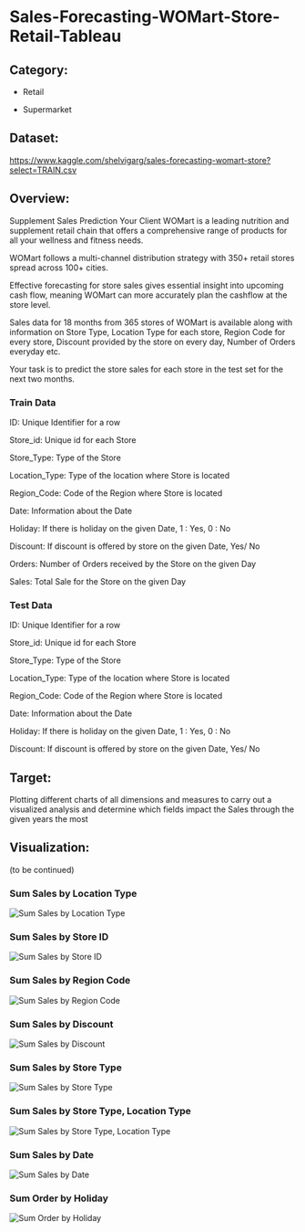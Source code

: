 # Sales-Forecasting-WOMart-Store-Retail-Tableau

## Category:

- Retail

- Supermarket

## Dataset:

https://www.kaggle.com/shelvigarg/sales-forecasting-womart-store?select=TRAIN.csv

## Overview:

Supplement Sales Prediction
Your Client WOMart is a leading nutrition and supplement retail chain that offers a comprehensive range of products for all your wellness and fitness needs.

WOMart follows a multi-channel distribution strategy with 350+ retail stores spread across 100+ cities.

Effective forecasting for store sales gives essential insight into upcoming cash flow, meaning WOMart can more accurately plan the cashflow at the store level.

Sales data for 18 months from 365 stores of WOMart is available along with information on Store Type, Location Type for each store, Region Code for every store, Discount provided by the store on every day, Number of Orders everyday etc.

Your task is to predict the store sales for each store in the test set for the next two months.

### Train Data

ID: Unique Identifier for a row

Store_id: Unique id for each Store

Store_Type: Type of the Store

Location_Type: Type of the location where Store is located

Region_Code: Code of the Region where Store is located

Date: Information about the Date

Holiday: If there is holiday on the given Date, 1 : Yes, 0 : No

Discount: If discount is offered by store on the given Date, Yes/ No

Orders: Number of Orders received by the Store on the given Day

Sales: Total Sale for the Store on the given Day

### Test Data

ID: Unique Identifier for a row

Store_id: Unique id for each Store

Store_Type: Type of the Store

Location_Type: Type of the location where Store is located

Region_Code: Code of the Region where Store is located

Date: Information about the Date

Holiday: If there is holiday on the given Date, 1 : Yes, 0 : No

Discount: If discount is offered by store on the given Date, Yes/ No

## Target:

Plotting different charts of all dimensions and measures to carry out a visualized analysis and determine which fields impact the Sales through the given years the most

## Visualization:

(to be continued)

### Sum Sales by Location Type

![Sum Sales by Location Type](https://user-images.githubusercontent.com/70437668/138651520-bf483460-e0ee-444e-9d5b-5f6549f03d68.jpg)

### Sum Sales by Store ID

![Sum Sales by Store ID](https://user-images.githubusercontent.com/70437668/138651512-6a4c58b3-34af-460d-b8c8-1a2bc5eaf82b.jpg)

### Sum Sales by Region Code

![Sum Sales by Region Code](https://user-images.githubusercontent.com/70437668/138651503-b8aa0b5d-f8a3-4c5d-9fdc-d4b1400986d9.jpg)

### Sum Sales by Discount

![Sum Sales by Discount](https://user-images.githubusercontent.com/70437668/138651493-f40dc14c-58f4-4fce-9df9-dbcedff4a7a7.jpg)

### Sum Sales by Store Type

![Sum Sales by Store Type](https://user-images.githubusercontent.com/70437668/138651488-4bfea094-d81a-4de1-b084-6a43f23c15c4.jpg)

### Sum Sales by Store Type, Location Type

![Sum Sales by Store Type, Location Type](https://user-images.githubusercontent.com/70437668/138651482-74472aaf-aba8-4234-a5b9-c4a67dbd5ec8.jpg)

### Sum Sales by Date

![Sum Sales by Date](https://user-images.githubusercontent.com/70437668/138651472-94545bb4-c251-4b9e-b865-f377da3988d2.jpg)

### Sum Order by Holiday

![Sum Order by Holiday](https://user-images.githubusercontent.com/70437668/138651462-a5f62235-0be9-4e12-a670-486a6fd6594e.jpg)

